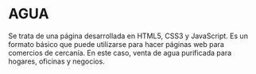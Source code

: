 # AGUA

Se trata de una página desarrollada en HTML5, CSS3 y JavaScript. 
Es un formato básico que puede utilizarse para hacer páginas web para comercios de cercanía. 
En este caso, venta de agua purificada para hogares, oficinas y negocios.




